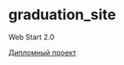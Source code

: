 # graduation_site
Web Start 2.0

[Дипломный проект](https://viperpredator1992.github.io/graduation/)
